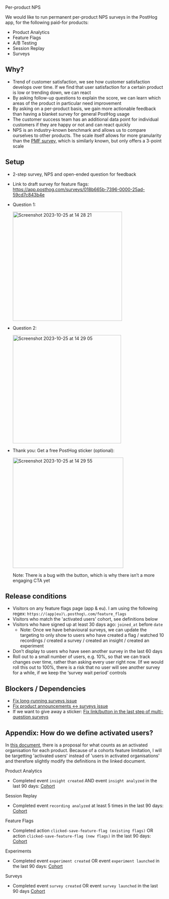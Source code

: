 Per-product NPS

We would like to run permanent per-product NPS surveys in the PostHog app, for the following paid-for products:
- Product Analytics
- Feature Flags
- A/B Testing
- Session Replay
- Surveys

## Why?

- Trend of customer satisfaction, we see how customer satisfaction develops over time. If we find that user satisfaction for a certain product is low or trending down, we can react
- By asking follow-up questions to explain the score, we can learn which areas of the product in particular need improvement
- By asking on a per-product basis, we gain more actionable feedback than having a blanket survey for general PostHog usage
- The customer success team has an additional data point for individual customers if they are happy or not and can react quickly
- NPS is an industry-known benchmark and allows us to compare ourselves to other products. The scale itself allows for more granularity than the [PMF survey](https://posthog.com/founders/measure-product-market-fit#indicator-2-pmf-survey), which is similarly known, but only offers a 3-point scale

## Setup

- 2-step survey, NPS and open-ended question for feedback
- Link to draft survey for feature flags: https://app.posthog.com/surveys/018b665b-7396-0000-25ad-59cd7c843b4e
- Question 1:
    
  <img width="346" alt="Screenshot 2023-10-25 at 14 28 21" src="https://github.com/PostHog/meta/assets/14750837/5c58d7f9-706f-4407-adcd-0d4571b3f460">
    
- Question 2:

  <img width="343" alt="Screenshot 2023-10-25 at 14 29 05" src="https://github.com/PostHog/meta/assets/14750837/e2388e9b-0eb5-4749-ad18-00ef3ee2c3f2">
  
- Thank you: Get a free PostHog sticker (optional):      

    <img width="350" alt="Screenshot 2023-10-25 at 14 29 55" src="https://github.com/PostHog/meta/assets/14750837/5661f99a-e0d3-470e-92ba-d0f3d83d53a8">

  Note: There is a bug with the button, which is why there isn’t a more engaging CTA yet

## Release conditions

- Visitors on any feature flags page (app & eu). I am using the following regex: `https://(app|eu)\.posthog\.com/feature_flags`
- Visitors who match the 'activated users' cohort, see definitions below
- Visitors who have signed up at least 30 days ago: `joined_at` before `date`
    - Note: Once we have behavioural surveys, we can update the targeting to only show to users who have created a flag / watched 10 recordings / created a survey / created an insight / created an experiment
- Don’t display to users who have seen another survey in the last 60 days
- Roll out to a small number of users, e.g. 10%, so that we can track changes over time, rather than asking every user right now. (If we would roll this out to 100%, there is a risk that no user will see another survey for a while, if we keep the ‘survey wait period’ controls

## Blockers / Dependencies

- [Fix long-running surveys issue](https://github.com/PostHog/posthog/issues/17863)
- [Fix product announcements ↔ surveys issue](https://posthog.slack.com/archives/C034XD440RK/p1698235239337499)
- If we want to give away a sticker: [Fix link/button in the last step of multi-question surveys](https://posthog.slack.com/archives/C034XD440RK/p1698167499567089)

## Appendix: How do we define activated users?

In [this document](https://docs.google.com/document/d/16Z6m4kdgxui53SuSq-PeZ30lYfEsyict3u2fPm2vlsE/edit#heading=h.9kfq6mtxomjq), there is a proposal for what counts as an activated organisation for each product. Because of a cohorts feature limitation, I will be targetting 'activated users' instead of 'users in activated organisations' and therefore slightly modify the definitions in the linked document.

Product Analytics
- Completed event `insight created` AND event `insight analyzed` in the last 90 days: [Cohort](https://app.posthog.com/cohorts/48711)

Session Replay
- Completed event `recording analyzed` at least 5 times in the last 90 days: [Cohort](https://app.posthog.com/cohorts/48712)

Feature Flags
- Completed action `clicked-save-feature-flag (existing flags)` OR action `clicked-save-feature-flag (new flags)`
 in the last 90 days: [Cohort](https://app.posthog.com/cohorts/48720)

Experiments
- Completed event `experiment created` OR event `experiment launched` in the last 90 days: [Cohort](https://app.posthog.com/cohorts/48729)

Surveys
- Completed event `survey created` OR event `survey launched` in the last 90 days [Cohort](https://app.posthog.com/cohorts/48730)
